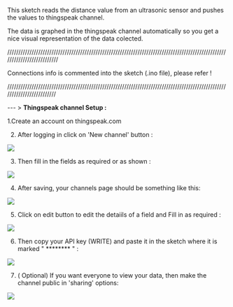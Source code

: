 This sketch reads the distance value from an ultrasonic sensor and pushes the values to thingspeak channel.

The data is graphed in the thingspeak channel automatically so you get a nice visual representation of the data colected.




//////////////////////////////////////////////////////////////////////////////////////////////////////////////////////////

Connections info is commented into the sketch (.ino  file), please refer !

/////////////////////////////////////////////////////////////////////////////////////////////////////////////////////////




--- > <B> Thingspeak channel Setup : </B>



1.Create an account on thingspeak.com

2. After logging in click on 'New channel' button :

   
<img src="https://github.com/srihariash999/Arduino-Experiments/blob/master/Thingspeak%20%2B%20Ultrasonic%20Sensor/Screenshots/Screenshot%20from%202019-04-25%2013-32-50.png">


3. Then fill in the fields as required or as shown :

<img src="https://github.com/srihariash999/Arduino-Experiments/blob/master/Thingspeak%20%2B%20Ultrasonic%20Sensor/Screenshots/Screenshot%20from%202019-04-25%2013-33-50.png">


4. After saving, your channels page should be something like this:

<img src="https://github.com/srihariash999/Arduino-Experiments/blob/master/Thingspeak%20%2B%20Ultrasonic%20Sensor/Screenshots/Screenshot%20from%202019-04-25%2013-34-00.png">


5. Click on edit button to edit the detaiils of a field and Fill in as required :

<img src="https://github.com/srihariash999/Arduino-Experiments/blob/master/Thingspeak%20%2B%20Ultrasonic%20Sensor/Screenshots/Screenshot%20from%202019-04-25%2013-34-24.png">


6. Then copy your API key (WRITE) and paste it in the sketch where it is marked " ******** " :


<img src="https://github.com/srihariash999/Arduino-Experiments/blob/master/Thingspeak%20%2B%20Ultrasonic%20Sensor/Screenshots/Screenshot%20from%202019-04-25%2013-34-36.png">

7. ( Optional) If you want everyone to view your data, then make the channel public in 'sharing' options:


<img src="https://github.com/srihariash999/Arduino-Experiments/blob/master/Thingspeak%20%2B%20Ultrasonic%20Sensor/Screenshots/Screenshot%20from%202019-04-25%2013-42-58.png">















